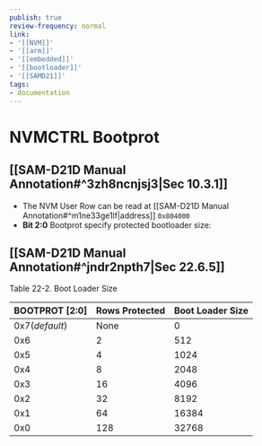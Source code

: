 ```yaml
---
publish: true
review-frequency: normal
link:
- '[[NVM]]'
- '[[arm]]'
- '[[embedded]]'
- '[[bootloader]]'
- '[[SAMD21]]'
tags:
- documentation
---
```


# NVMCTRL Bootprot

## [[SAM-D21D Manual Annotation#^3zh8ncnjsj3|Sec 10.3.1]]
- The NVM User Row can be read at [[SAM-D21D Manual Annotation#^m1ne33ge1lf|address]] `0x804000`
- **Bit 2:0** Bootprot specify protected bootloader size:

## [[SAM-D21D Manual Annotation#^jndr2npth7|Sec 22.6.5]]
Table 22-2. Boot Loader Size

| BOOTPROT [2:0] | Rows Protected | Boot Loader Size |
| -------------- | -------------- | ---------------- |
| 0x7(*default*) | None           | 0                |
| 0x6            | 2              | 512              |
| 0x5            | 4              | 1024             |
| 0x4            | 8              | 2048             |
| 0x3            | 16             | 4096             |
| 0x2            | 32             | 8192             |
| 0x1            | 64             | 16384            |
| 0x0            | 128            | 32768            |